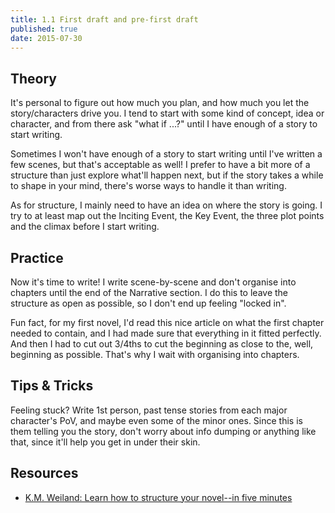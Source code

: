 ```yaml
---
title: 1.1 First draft and pre-first draft
published: true
date: 2015-07-30
---
```


## Theory
It's personal to figure out how much you plan, and how much you let the story/characters drive you. I tend to start with some kind of concept, idea or character, and from there ask "what if ...?" until I have enough of a story to start writing.

Sometimes I won't have enough of a story to start writing until I've written a few scenes, but that's acceptable as well! I prefer to have a bit more of a structure than just explore what'll happen next, but if the story takes a while to shape in your mind, there's worse ways to handle it than writing.

As for structure, I mainly need to have an idea on where the story is going. I try to at least map out the Inciting Event, the Key Event, the three plot points and the climax before I start writing.

## Practice

Now it's time to write! I write scene-by-scene and don't organise into chapters until the end of the Narrative section. I do this to leave the structure as open as possible, so I don't end up feeling "locked in".

Fun fact, for my first novel, I'd read this nice article on what the first chapter needed to contain, and I had made sure that everything in it fitted perfectly. And then I had to cut out 3/4ths to cut the beginning as close to the, well, beginning as possible. That's why I wait with organising into chapters.

## Tips & Tricks

Feeling stuck? Write 1st person, past tense stories from each major character's PoV, and maybe even some of the minor ones. Since this is them telling you the story, don't worry about info dumping or anything like that, since it'll help you get in under their skin.

## Resources

* [K.M. Weiland: Learn how to structure your novel--in five minutes](http://www.writehacked.com/writing/learn-structure-novel-five-minutes/)
